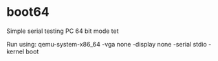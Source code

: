 # boot64

Simple serial testing PC 64 bit mode tet

Run using:
qemu-system-x86_64 -vga none -display none -serial stdio  -kernel boot
